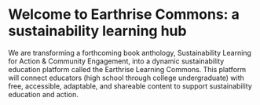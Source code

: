 # Welcome to Earthrise Commons: a sustainability learning hub

We are transforming a forthcoming book anthology, Sustainability Learning for Action & Community Engagement, into a dynamic sustainability education platform called the Earthrise Learning Commons. This platform will connect educators (high school through college undergraduate) with free, accessible, adaptable, and shareable content to support sustainability education and action.
